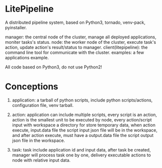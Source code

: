 # LitePipeline

A distributed pipeline system, based on Python3, tornado, venv-pack, pyinstaller.

manager: the central node of the cluster, manage all deployed applications, moniter tasks's status.
node: the worker node of the cluster, execute task's action, update action's result/status to manager.
client(litepipeline): the command line tool for communicate with the cluster.
examples: a few applications example.

All code based on Python3, do not use Python2!

# Conceptions

1. application: a tarball of python scripts, include python scripts/actions, configuration file, venv tarball.

2. action: application can include multiple scripts, every script is an action, action is the smallest unit to be executed by node, every action/script input with workspace a directory for store temporary data, when action execute, input.data file the script input json file will be in the workspace, and after action execute, must have a output.data file the script output json file in the workspace.

3. task: task include application id and input data, after task be created, manager will process task one by one, delivery executable actions to node with relative input data.
